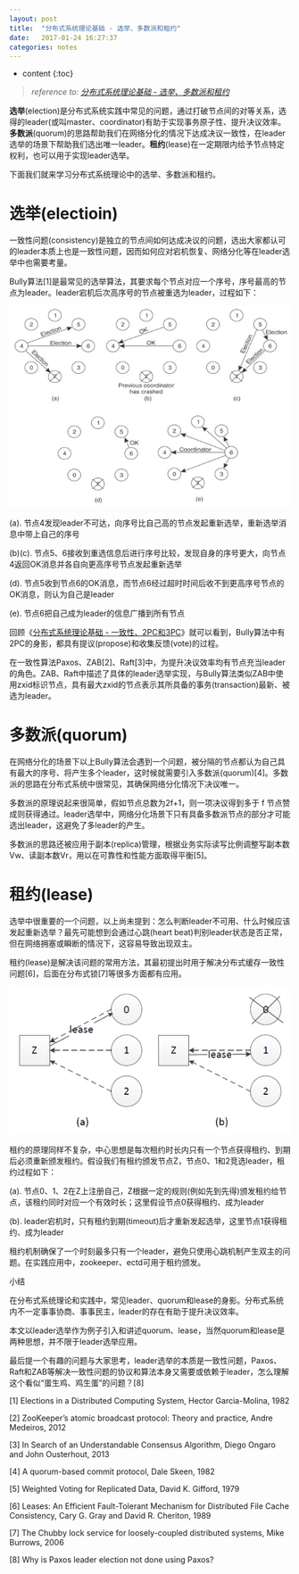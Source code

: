 ```yaml
---
layout: post
title:  "分布式系统理论基础 - 选举、多数派和租约"
date:   2017-01-24 16:27:37
categories: notes
---
```


* content
{:toc}



> _reference to: [分布式系统理论基础 - 选举、多数派和租约](http://www.cnblogs.com/bangerlee/p/5767845.html)_  



**选举**(election)是分布式系统实践中常见的问题，通过打破节点间的对等关系，选得的leader(或叫master、coordinator)有助于实现事务原子性、提升决议效率。 **多数派**(quorum)的思路帮助我们在网络分化的情况下达成决议一致性，在leader选举的场景下帮助我们选出唯一leader。**租约**(lease)在一定期限内给予节点特定权利，也可以用于实现leader选举。

 
下面我们就来学习分布式系统理论中的选举、多数派和租约。


# 选举(electioin)

一致性问题(consistency)是独立的节点间如何达成决议的问题，选出大家都认可的leader本质上也是一致性问题，因而如何应对宕机恢复、网络分化等在leader选举中也需要考量。

 

Bully算法[1]是最常见的选举算法，其要求每个节点对应一个序号，序号最高的节点为leader。leader宕机后次高序号的节点被重选为leader，过程如下：

![leader-lease.png](/assets/2017/leader-lease.png)

(a). 节点4发现leader不可达，向序号比自己高的节点发起重新选举，重新选举消息中带上自己的序号

(b)(c). 节点5、6接收到重选信息后进行序号比较，发现自身的序号更大，向节点4返回OK消息并各自向更高序号节点发起重新选举

(d). 节点5收到节点6的OK消息，而节点6经过超时时间后收不到更高序号节点的OK消息，则认为自己是leader

(e). 节点6把自己成为leader的信息广播到所有节点
 

回顾《[分布式系统理论基础 - 一致性、2PC和3PC](http://www.cnblogs.com/bangerlee/p/5268485.html)》就可以看到，Bully算法中有2PC的身影，都具有提议(propose)和收集反馈(vote)的过程。
 

在一致性算法Paxos、ZAB[2]、Raft[3]中，为提升决议效率均有节点充当leader的角色。ZAB、Raft中描述了具体的leader选举实现，与Bully算法类似ZAB中使用zxid标识节点，具有最大zxid的节点表示其所具备的事务(transaction)最新、被选为leader。

 
# 多数派(quorum)

在网络分化的场景下以上Bully算法会遇到一个问题，被分隔的节点都认为自己具有最大的序号、将产生多个leader，这时候就需要引入多数派(quorum)[4]。多数派的思路在分布式系统中很常见，其确保网络分化情况下决议唯一。

 
多数派的原理说起来很简单，假如节点总数为2f+1，则一项决议得到多于 f 节点赞成则获得通过。leader选举中，网络分化场景下只有具备多数派节点的部分才可能选出leader，这避免了多leader的产生。
 

多数派的思路还被应用于副本(replica)管理，根据业务实际读写比例调整写副本数Vw、读副本数Vr，用以在可靠性和性能方面取得平衡[5]。


# 租约(lease)

选举中很重要的一个问题，以上尚未提到：怎么判断leader不可用、什么时候应该发起重新选举？最先可能想到会通过心跳(heart beat)判别leader状态是否正常，但在网络拥塞或瞬断的情况下，这容易导致出现双主。

 

租约(lease)是解决该问题的常用方法，其最初提出时用于解决分布式缓存一致性问题[6]，后面在分布式锁[7]等很多方面都有应用。  

![leader-lease-1.png](/assets/2017/leader-lease-1.png)  

 

租约的原理同样不复杂，中心思想是每次租约时长内只有一个节点获得租约、到期后必须重新颁发租约。假设我们有租约颁发节点Z，节点0、1和2竞选leader，租约过程如下：

(a). 节点0、1、2在Z上注册自己，Z根据一定的规则(例如先到先得)颁发租约给节点，该租约同时对应一个有效时长；这里假设节点0获得租约、成为leader

(b). leader宕机时，只有租约到期(timeout)后才重新发起选举，这里节点1获得租约、成为leader

 

租约机制确保了一个时刻最多只有一个leader，避免只使用心跳机制产生双主的问题。在实践应用中，zookeeper、ectd可用于租约颁发。

 

小结

在分布式系统理论和实践中，常见leader、quorum和lease的身影。分布式系统内不一定事事协商、事事民主，leader的存在有助于提升决议效率。

本文以leader选举作为例子引入和讲述quorum、lease，当然quorum和lease是两种思想，并不限于leader选举应用。

 

最后提一个有趣的问题与大家思考，leader选举的本质是一致性问题，Paxos、Raft和ZAB等解决一致性问题的协议和算法本身又需要或依赖于leader，怎么理解这个看似“蛋生鸡、鸡生蛋”的问题？[8]

 

[1] Elections in a Distributed Computing System, Hector Garcia-Molina, 1982  

[2] ZooKeeper’s atomic broadcast protocol: Theory and practice, Andre Medeiros, 2012  

[3] In Search of an Understandable Consensus Algorithm, Diego Ongaro and John Ousterhout, 2013  

[4] A quorum-based commit protocol, Dale Skeen, 1982  

[5] Weighted Voting for Replicated Data, David K. Gifford, 1979

[6] Leases: An Efficient Fault-Tolerant Mechanism for Distributed File Cache Consistency, Cary G. Gray and David R. Cheriton, 1989  

[7] The Chubby lock service for loosely-coupled distributed systems, Mike Burrows, 2006  

[8] Why is Paxos leader election not done using Paxos?  

 